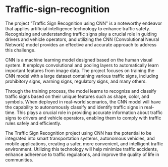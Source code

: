# Traffic-sign-recognition

The project "Traffic Sign Recognition using CNN" is a noteworthy endeavor that applies artificial intelligence technology to enhance traffic safety. Recognizing and understanding traffic signs play a crucial role in guiding drivers and vehicle operators, and utilizing the CNN (Convolutional Neural Network) model provides an effective and accurate approach to address this challenge.

CNN is a machine learning model designed based on the human visual system. It employs convolutional and pooling layers to automatically learn important features from image data. The project focuses on training the CNN model with a large dataset containing various traffic signs, including prohibitory signs, warning signs, regulatory signs, and many others.

Through the training process, the model learns to recognize and classify traffic signs based on their unique features such as shape, color, and symbols. When deployed in real-world scenarios, the CNN model will have the capability to autonomously classify and identify traffic signs in real-time. This plays a crucial role in providing accurate information about traffic signs to drivers and vehicle operators, enabling them to comply with traffic rules safely and efficiently.

The Traffic Sign Recognition project using CNN has the potential to be integrated into smart transportation systems, autonomous vehicles, and mobile applications, creating a safer, more convenient, and intelligent traffic environment. Utilizing this technology will help minimize traffic accidents, enhance adherence to traffic regulations, and improve the quality of life in communities.
